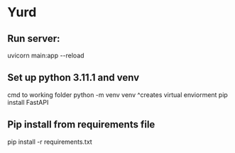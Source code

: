 # Yurd
## Run server:
uvicorn main:app --reload
## Set up python 3.11.1 and venv
cmd to working folder
python -m venv venv
^creates virtual enviorment
pip install FastAPI

## Pip install from requirements file
pip install -r requirements.txt
